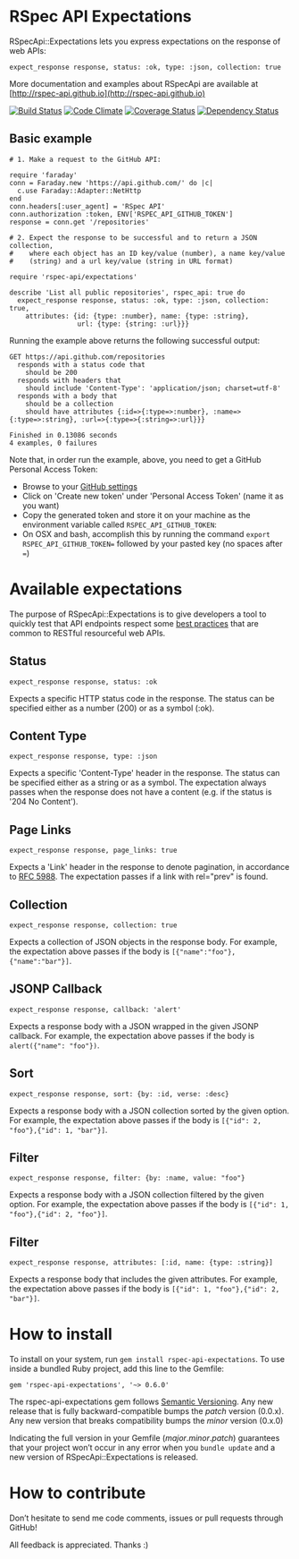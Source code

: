 RSpec API Expectations
======================

RSpecApi::Expectations lets you express expectations on the response of web APIs:

    expect_response response, status: :ok, type: :json, collection: true

More documentation and examples about RSpecApi are available at [http://rspec-api.github.io](http://rspec-api.github.io)

[![Build Status](https://travis-ci.org/rspec-api/rspec-api-expectations.png?branch=master)](https://travis-ci.org/rspec-api/rspec-api-expectations)
[![Code Climate](https://codeclimate.com/github/rspec-api/rspec-api-expectations.png)](https://codeclimate.com/github/rspec-api/rspec-api-expectations)
[![Coverage Status](https://coveralls.io/repos/rspec-api/rspec-api-expectations/badge.png)](https://coveralls.io/r/rspec-api/rspec-api-expectations)
[![Dependency Status](https://gemnasium.com/rspec-api/rspec-api-expectations.png)](https://gemnasium.com/rspec-api/rspec-api-expectations)

Basic example
-------------

    # 1. Make a request to the GitHub API:

    require 'faraday'
    conn = Faraday.new 'https://api.github.com/' do |c|
      c.use Faraday::Adapter::NetHttp
    end
    conn.headers[:user_agent] = 'RSpec API'
    conn.authorization :token, ENV['RSPEC_API_GITHUB_TOKEN']
    response = conn.get '/repositories'

    # 2. Expect the response to be successful and to return a JSON collection,
    #    where each object has an ID key/value (number), a name key/value
    #    (string) and a url key/value (string in URL format)

    require 'rspec-api/expectations'

    describe 'List all public repositories', rspec_api: true do
      expect_response response, status: :ok, type: :json, collection: true,
        attributes: {id: {type: :number}, name: {type: :string},
                     url: {type: {string: :url}}}

Running the example above returns the following successful output:

    GET https://api.github.com/repositories
      responds with a status code that
        should be 200
      responds with headers that
        should include 'Content-Type': 'application/json; charset=utf-8'
      responds with a body that
        should be a collection
        should have attributes {:id=>{:type=>:number}, :name=>{:type=>:string}, :url=>{:type=>{:string=>:url}}}

    Finished in 0.13086 seconds
    4 examples, 0 failures

Note that, in order run the example, above, you need to get a GitHub Personal Access Token:

* Browse to your [GitHub settings](https://github.com/settings/applications)
* Click on 'Create new token' under 'Personal Access Token' (name it as you want)
* Copy the generated token and store it on your machine as the environment variable called `RSPEC_API_GITHUB_TOKEN`:
* On OSX and bash, accomplish this by running the command `export RSPEC_API_GITHUB_TOKEN=` followed by your pasted key (no spaces after `=`)


Available expectations
======================

The purpose of RSpecApi::Expectations is to give developers a tool to quickly
test that API endpoints respect some [best practices](http://www.vinaysahni.com/best-practices-for-a-pragmatic-restful-api)
that are common to RESTful resourceful web APIs.

Status
------

    expect_response response, status: :ok

Expects a specific HTTP status code in the response.
The status can be specified either as a number (200) or as a symbol (:ok).

Content Type
------------

    expect_response response, type: :json

Expects a specific 'Content-Type' header in the response.
The status can be specified either as a string or as a symbol.
The expectation always passes when the response does not have a content
(e.g. if the status is '204 No Content').


Page Links
----------

    expect_response response, page_links: true

Expects a 'Link' header in the response to denote pagination, in accordance to [RFC 5988](http://tools.ietf.org/html/rfc5988#page-6).
The expectation passes if a link with rel="prev" is found.

Collection
----------

    expect_response response, collection: true

Expects a collection of JSON objects in the response body.
For example, the expectation above passes if the body is
`[{"name":"foo"},{"name":"bar"}]`.

JSONP Callback
--------------

    expect_response response, callback: 'alert'

Expects a response body with a JSON wrapped in the given JSONP callback.
For example, the expectation above passes if the body is
`alert({"name": "foo"})`.

Sort
----

    expect_response response, sort: {by: :id, verse: :desc}

Expects a response body with a JSON collection sorted by the given option.
For example, the expectation above passes if the body is
`[{"id": 2, "foo"},{"id": 1, "bar"}]`.

Filter
------

    expect_response response, filter: {by: :name, value: "foo"}

Expects a response body with a JSON collection filtered by the given option.
For example, the expectation above passes if the body is
`[{"id": 1, "foo"},{"id": 2, "foo"}]`.

Filter
------

    expect_response response, attributes: [:id, name: {type: :string}]

Expects a response body that includes the given attributes.
For example, the expectation above passes if the body is
`[{"id": 1, "foo"},{"id": 2, "bar"}]`.


How to install
==============

To install on your system, run `gem install rspec-api-expectations`.
To use inside a bundled Ruby project, add this line to the Gemfile:

    gem 'rspec-api-expectations', '~> 0.6.0'

The rspec-api-expectations gem follows [Semantic Versioning](http://semver.org).
Any new release that is fully backward-compatible bumps the *patch* version (0.0.x).
Any new version that breaks compatibility bumps the *minor* version (0.x.0)

Indicating the full version in your Gemfile (*major*.*minor*.*patch*) guarantees
that your project won’t occur in any error when you `bundle update` and a new
version of RSpecApi::Expectations is released.


How to contribute
=================

Don’t hesitate to send me code comments, issues or pull requests through GitHub!

All feedback is appreciated. Thanks :)